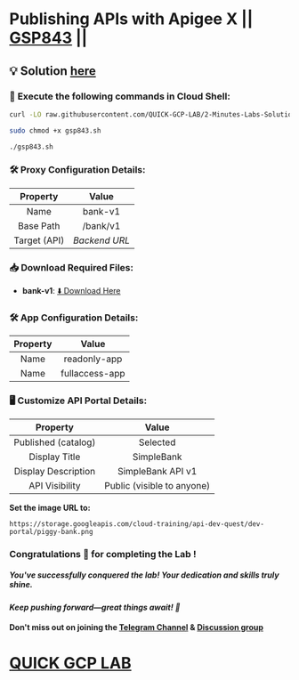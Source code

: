 # Publishing APIs with Apigee X || [GSP843](https://www.cloudskillsboost.google/focuses/32175?parent=catalog) ||

## 💡 Solution [here](https://youtu.be/VYY4ZNVTdWg)

### 🚀 **Execute the following commands in Cloud Shell:**

```bash
curl -LO raw.githubusercontent.com/QUICK-GCP-LAB/2-Minutes-Labs-Solutions/refs/heads/main/Publishing%20APIs%20with%20Apigee%20X/gsp843.sh

sudo chmod +x gsp843.sh

./gsp843.sh
```

### 🛠️ **Proxy Configuration Details:**  

| **Property**   | **Value**     |  
| :------------: | :------------: |  
| Name           | bank-v1      |  
| Base Path      | /bank/v1     |  
| Target (API)   | *Backend URL*    |

### 📥 **Download Required Files:**  

- **bank-v1**: [⬇️ Download Here](https://drive.google.com/uc?export=download&id=1UB2_S6qXXRIXLcrbtRPq1tJnEtcMlSqD)

### 🛠️ **App Configuration Details:**  

| **Property**   | **Value**           |  
| :------------: | :-----------------: |  
| Name           | readonly-app        |  
| Name           | fullaccess-app      |

### 🖥️ **Customize API Portal Details:**  

| **Property**                  | **Value**                   |  
| :----------------------------: | :--------------------------: |  
| Published (catalog)            | Selected                    |  
| Display Title                  | SimpleBank                |  
| Display Description            | SimpleBank API v1         |  
| API Visibility                 | Public (visible to anyone)  |  

**Set the image URL to:**  
```  
https://storage.googleapis.com/cloud-training/api-dev-quest/dev-portal/piggy-bank.png  
```

### Congratulations 🎉 for completing the Lab !

##### *You've successfully conquered the lab! Your dedication and skills truly shine.*

#### *Keep pushing forward—great things await! 🚀*

#### Don't miss out on joining the [Telegram Channel](https://t.me/quickgcplab) & [Discussion group](https://t.me/quickgcplabchats)

# [QUICK GCP LAB](https://www.youtube.com/@quickgcplab)
